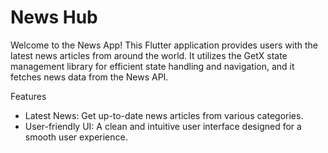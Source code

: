 # News Hub

Welcome to the News App! This Flutter application provides users with the latest news articles from around the world. It utilizes the GetX state management library for efficient state handling and navigation, and it fetches news data from the News API.

Features
* Latest News: Get up-to-date news articles from various categories.
* User-friendly UI: A clean and intuitive user interface designed for a smooth user experience.
